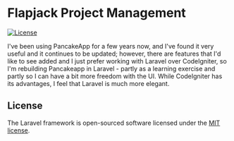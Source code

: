 # Flapjack Project Management


[![License](https://poser.pugx.org/laravel/framework/license.svg)](https://packagist.org/packages/laravel/framework)

I've been using PancakeApp for a few years now, and I've found it very useful and it continues to be updated; however, 
there are features that I'd like to see added and I just prefer working with Laravel over CodeIgniter, so I'm rebuilding
Pancakeapp in Laravel - partly as a learning exercise and partly so I can have a bit more freedom with the UI. While 
CodeIgniter has its advantages, I feel that Laravel is much more elegant. 
## License

The Laravel framework is open-sourced software licensed under the [MIT license](http://opensource.org/licenses/MIT).
